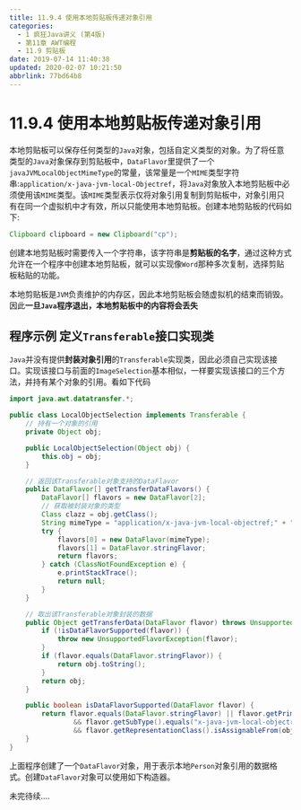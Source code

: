 ```yaml
---
title: 11.9.4 使用本地剪贴板传递对象引用
categories: 
  - 1 疯狂Java讲义 (第4版)
  - 第11章 AWT编程
  - 11.9 剪贴板
date: 2019-07-14 11:40:38
updated: 2020-02-07 10:21:50
abbrlink: 77bd64b8
---
```

# 11.9.4 使用本地剪贴板传递对象引用
本地剪贴板可以保存任何类型的`Java`对象，包括自定义类型的对象。为了将任意类型的`Java`对象保存到剪贴板中，`DataFlavor`里提供了一个`javaJVMLocalObjectMimeType`的常量，该常量是一个`MIME`类型字符串:`application/x-java-jvm-local-Objectref`，将`Java`对象放入本地剪贴板中必须使用该`MIME`类型。该`MIME`类型表示仅将对象引用复制到剪贴板中，对象引用只有在同一个虚拟机中才有效，所以只能使用本地剪贴板。创建本地剪贴板的代码如下:
```java
Clipboard clipboard = new Clipboard("cp");
```
创建本地剪贴板时需要传入一个字符串，该字符串是**剪贴板的名字**，通过这种方式允许在一个程序中创建本地剪贴板，就可以实现像`Word`那种多次复制，选择剪贴板粘贴的功能。

本地剪贴板是`JVM`负责维护的内存区，因此本地剪贴板会随虚拟机的结束而销毁。因此**一旦`Java`程序退出，本地剪贴板中的内容将会丢失**
## 程序示例 定义`Transferable`接口实现类
`Java`并没有提供**封装对象引用**的`Transferable`实现类，因此必须自己实现该接口。实现该接口与前面的`ImageSelection`基本相似，一样要实现该接口的三个方法，并持有某个对象的引用。看如下代码
```java
import java.awt.datatransfer.*;

public class LocalObjectSelection implements Transferable {
    // 持有一个对象的引用
    private Object obj;

    public LocalObjectSelection(Object obj) {
        this.obj = obj;
    }

    // 返回该Transferable对象支持的DataFlavor
    public DataFlavor[] getTransferDataFlavors() {
        DataFlavor[] flavors = new DataFlavor[2];
        // 获取被封装对象的类型
        Class clazz = obj.getClass();
        String mimeType = "application/x-java-jvm-local-objectref;" + "class=" + clazz.getName();
        try {
            flavors[0] = new DataFlavor(mimeType);
            flavors[1] = DataFlavor.stringFlavor;
            return flavors;
        } catch (ClassNotFoundException e) {
            e.printStackTrace();
            return null;
        }
    }

    // 取出该Transferable对象封装的数据
    public Object getTransferData(DataFlavor flavor) throws UnsupportedFlavorException {
        if (!isDataFlavorSupported(flavor)) {
            throw new UnsupportedFlavorException(flavor);
        }
        if (flavor.equals(DataFlavor.stringFlavor)) {
            return obj.toString();
        }
        return obj;
    }

    public boolean isDataFlavorSupported(DataFlavor flavor) {
        return flavor.equals(DataFlavor.stringFlavor) || flavor.getPrimaryType().equals("application")
                && flavor.getSubType().equals("x-java-jvm-local-objectref")
                && flavor.getRepresentationClass().isAssignableFrom(obj.getClass());
    }
}
```
上面程序创建了一个`DataFlavor`对象，用于表示本地`Person`对象引用的数据格式。创建`DataFlavor`对象可以使用如下构造器。


未完待续....
